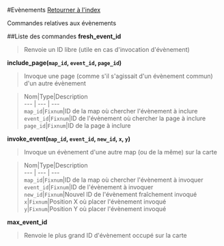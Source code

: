 #Evènements
[Retourner à l'index](__command_list.md)

Commandes relatives aux évènements

##Liste des commandes
**fresh_event_id**

> Renvoie un ID libre (utile en cas d'invocation d'évènement)

  
> 

**include_page(`map_id`, `event_id`, `page_id`)**

> Invoque une page (comme s'il s'agissait d'un évènement commun) d'un autre évènement

  
> Nom|Type|Description  
--- | --- | ---  
`map_id`|`Fixnum`|ID de la map où chercher l'évènement à inclure  
`event_id`|`Fixnum`|ID de l'évènement où chercher la page à inclure  
`page_id`|`Fixnum`|ID de la page à inclure  


**invoke_event(`map_id`, `event_id`, `new_id`, `x`, `y`)**

> Invoque un évènement d'une autre map (ou de la même) sur la carte

  
> Nom|Type|Description  
--- | --- | ---  
`map_id`|`Fixnum`|ID de la map où chercher l'évènement à invoquer  
`event_id`|`Fixnum`|ID de l'évènement à invoquer  
`new_id`|`Fixnum`|Nouvel ID de l'évènement fraîchement invoqué  
`x`|`Fixnum`|Position X où placer l'évènement invoqué  
`y`|`Fixnum`|Position Y où placer l'évènement invoqué  


**max_event_id**

> Renvoie le plus grand ID d'évènement occupé sur la carte

  
> 

